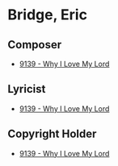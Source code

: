 # Bridge, Eric

## Composer

- [9139 - Why I Love My Lord](/hymns/9139.md)

## Lyricist

- [9139 - Why I Love My Lord](/hymns/9139.md)

## Copyright Holder

- [9139 - Why I Love My Lord](/hymns/9139.md)

